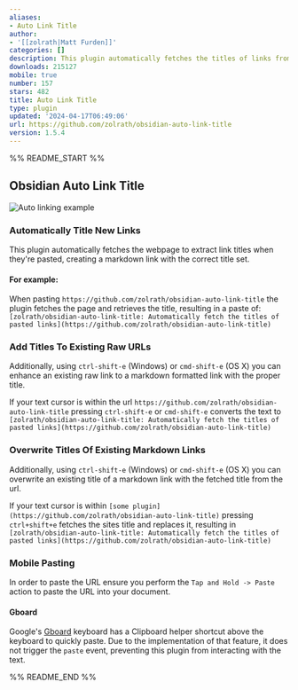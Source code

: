 ```yaml
---
aliases:
- Auto Link Title
author:
- '[[zolrath|Matt Furden]]'
categories: []
description: This plugin automatically fetches the titles of links from the web
downloads: 215127
mobile: true
number: 157
stars: 482
title: Auto Link Title
type: plugin
updated: '2024-04-17T06:49:06'
url: https://github.com/zolrath/obsidian-auto-link-title
version: 1.5.4
---
```


%% README_START %%

## Obsidian Auto Link Title
![Auto linking example](https://raw.githubusercontent.com/zolrath/obsidian-auto-link-title/HEAD/auto-link-title.gif)

### Automatically Title New Links
This plugin automatically fetches the webpage to extract link titles when they're pasted, creating a markdown link with the correct title set.

#### For example:

When pasting `https://github.com/zolrath/obsidian-auto-link-title` the plugin fetches the page and retrieves the title, resulting in a paste of: `[zolrath/obsidian-auto-link-title: Automatically fetch the titles of pasted links](https://github.com/zolrath/obsidian-auto-link-title)`

### Add Titles To Existing Raw URLs
Additionally, using `ctrl-shift-e` (Windows) or `cmd-shift-e` (OS X) you can enhance an existing raw link to a markdown formatted link with the proper title.

If your text cursor is within the url `https://github.com/zolrath/obsidian-auto-link-title` pressing `ctrl-shift-e` or `cmd-shift-e` converts the text to `[zolrath/obsidian-auto-link-title: Automatically fetch the titles of pasted links](https://github.com/zolrath/obsidian-auto-link-title)`

### Overwrite Titles Of Existing Markdown Links
Additionally, using `ctrl-shift-e` (Windows) or `cmd-shift-e` (OS X) you can overwrite an existing title of a markdown link with the fetched title from the url.

If your text cursor is within `[some plugin](https://github.com/zolrath/obsidian-auto-link-title)` pressing `ctrl+shift+e` fetches the sites title and replaces it, resulting in `[zolrath/obsidian-auto-link-title: Automatically fetch the titles of pasted links](https://github.com/zolrath/obsidian-auto-link-title)`

### Mobile Pasting
In order to paste the URL ensure you perform the `Tap and Hold -> Paste` action to paste the URL into your document.

#### Gboard
Google's [Gboard](https://play.google.com/store/apps/details?id=com.google.android.inputmethod.latin&hl=en_US&gl=US) keyboard has a Clipboard helper shortcut above the keyboard to quickly paste.
Due to the implementation of that feature, it does not trigger the `paste` event, preventing this plugin from interacting with the text.


%% README_END %%